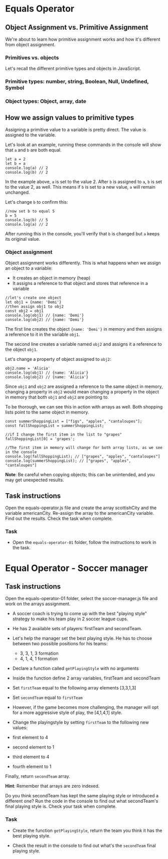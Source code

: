 # Equals Operator

## Object Assignment vs. Primitive Assignment

We're about to learn how primitive assignment works and how it's different from object assignment.

### Primitives vs. objects
Let's recall the different primitive types and objects in JavaScript.

### Primitive types: number, string, Boolean, Null, Undefined, Symbol

### Object types: Object, array, date

## How we assign values to primitive types

Assigning a primitive value to a variable is pretty direct. The value is assigned to the variable.

Let's look at an example, running these commands in the console will show that `a` and `b` are both equal.
```
let a = 2
let b = a
console.log(a) // 2
console.log(b) // 2
```
In the example above, `a` is set to the value 2. After `b` is assigned to `a`, `b` is set to the value 2, as well. This means if `b` is set to a new value, `a` will remain unchanged.

Let's change `b` to confirm this:
```
//now set b to equal 5
b = 5
console.log(b) // 5
console.log(a) // 2
```

After running this in the console, you'll verify that `b` is changed but `a` keeps its original value.

### Object assignment

Object assignment works differently. This is what happens when we assign an object to a variable:

- It creates an object in memory (heap)
- It assigns a reference to that object and stores that reference in a variable
```
//let's create one object
let obj1 = {name: 'Demi'}
//then assign obj1 to obj2
const obj2 = obj1
console.log(obj1) // {name: 'Demi'}
console.log(obj2) // {name: 'Demi'}
```

The first line creates the object `{name: 'Demi'}` in memory and then assigns a reference to it in the variable `obj1`.

The second line creates a variable named `obj2` and assigns it a reference to the object `obj1`.

Let's change a property of object assigned to `obj2`:
```
obj2.name = 'Alicia'
console.log(obj1) // {name: 'Alicia'}
console.log(obj2) // {name: 'Alicia'}
```

Since `obj1` and `obj2` are assigned a reference to the same object in memory, changing a property in `obj2` would mean changing a property in the object in memory that both `obj1` and `obj2` are pointing to.

To be thorough, we can see this in action with arrays as well. Both shopping lists point to the same object in memory.
```
const summerShoppingList = ["figs", "apples", "cantaloupes"];
const fallShoppingList = summerShoppingList;
 
//if I change the first item in the list to "grapes"
fallShoppingList[0] = 'grapes';
 
//The first item in memory will change for both array lists, as we see in the console
console.log(fallShoppingList); // ["grapes", "apples", "cantaloupes"]
console.log(summerShoppingList); // ["grapes", "apples", "cantaloupes"]
```

**Note**: Be careful when copying objects; this can be unintended, and you may get unexpected results.

## Task instructions
Open the equals-operator.js file and create the array scottishCity and the variable americanCity. Re-assign the array to the americanCity variable. Find out the results.
Check the task when complete.

### Task

- Open the `equals-operator-01` folder, follow the instructions to work in the task.

# Equal Operator - Soccer manager

## Task instructions

Open the equals-operator-01 folder, select the soccer-manager.js file and work on the arrays assignment.

- A soccer coach is trying to come up with the best "playing style" strategy to make his team play in 2 soccer league cups.
- He has 2 available sets of players: firstTeam and secondTeam.
- Let's help the manager set the best playing style. He has to choose between two possible positions for his teams:
    - 3, 3, 1, 3 formation
    - 4, 1, 4, 1 formation
- Declare a function called `getPlayingStyle` with no arguments
- Inside the function define 2 array variables, firstTeam and secondTeam
- Set `firstTeam` equal to the following array elements [3,3,1,3]
- Set `secondTeam` equal to `firstTeam`

- However, if the game becomes more challenging, the manager will opt for a more aggressive style of play, the [4,1,4,1] style.

- Change the playingstyle by setting `firstTeam` to the following new values:

- first element to 4
- second element to 1
- third element to 4
- fourth element to 1

Finally, return `secondTeam` array.

**Hint**: Remember that arrays are zero indexed.

Do you think secondTeam has kept the same playing style or introduced a different one?
Run the code in the console to find out what secondTeam's final playing style is.
Check your task when complete.

### Task

- Create the function `getPlayingStyle`, return the team you think it has the best playing style.

- Check the result in the console to find out what's the `secondTeam` final playing style.